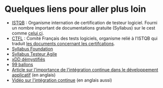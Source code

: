 # Quelques liens pour aller plus loin

* [ISTQB](https://www.istqb.org) : Organisme internation de certification de testeur logiciel. Fourni un nombre important de documentations gratuite (Syllabus) sur le cest comme [celui ci](https://www.istqb.org/downloads/send/51-ctfl2018/208-ctfl-2018-syllabus.html).
* [CTFL](http://www.cftl.fr/) : Comité Français des tests logiciels, organisme relié à l'ISTQB  qui traduit [les documents concernant les certifcations](http://www.cftl.fr/tests-logiciels/documents-associes-certifications/).
* [Syllabus Foundation](http://www.cftl.fr/wp-content/uploads/2015/03/ISTQB-FL-Syll-2011-Released_FR.pdf)
* [Syllabus Testeur Agile](http://www.cftl.fr/wp-content/uploads/2016/09/FND-Agile-Syllabus_GA_Candidate_FR-1-2.pdf)
* [xDD démystifiés](http://www.cftl.fr/wp-content/uploads/2018/04/JFTL-2018-Gratter-D%C3%A9d%C3%A9-ou-les-xDD-d%C3%A9mystifi%C3%A9s.pdf)
* [99 ballons](http://coach-agile.com/99-ballons/)
* [Article sur l'importance de l'intégration continue dans le développement applicatif](https://blog.getty.io/importance-of-continuous-integration-on-software-development-30ab74c61c1) (en anglais)
* [Vidéo sur l'intégration continue](https://www.youtube.com/watch?v=ymPOI4gWQFY) (en anglais aussi)